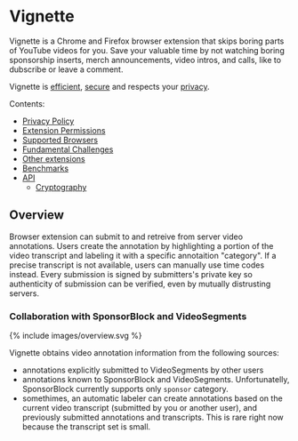 # Vignette

Vignette is a Chrome and Firefox browser extension that skips boring parts of YouTube videos for you. Save your valuable time by not watching boring sponsorship inserts, merch announcements, video intros, and calls, like to dubscribe or leave a comment.

Vignette is [efficient](Benchmarks.md), [secure](Security.md) and respects your [privacy](Privacy.md).

Contents:
 - [Privacy Policy](Privacy.md)
 - [Extension Permissions](Permissions.md)
 - [Supported Browsers](Browsers.md)
 - [Fundamental Challenges](Challenges.md)
 - [Other extensions](Other.md)
 - [Benchmarks](Benchmarks.md)
 - [API](API.md)
   - [Cryptography](Cryptography.md)

## Overview

Browser extension can submit to and retreive from server video annotations. Users create the annotation by highlighting a portion of the video transcript and labeling it with a specific annotaition "category". If a precise transcript is not available, users can manually use time codes instead. Every submission is signed by submitters's private key so authenticity of submission can be verified, even by mutually distrusting servers.

### Collaboration with SponsorBlock and VideoSegments

{% include images/overview.svg %}

Vignette obtains video annotation information from the following sources:
 - annotations explicitly submitted to VideoSegments by other users
 - annotations known to SponsorBlock and VideoSegments. Unfortunatelly, SponsorBlock currently supports only `sponsor` category.
 - somethimes, an automatic labeler can create annotations based on the current video transcript (submitted by you or another user), and previously submitted annotations and transcripts. This is rare right now because the transcript set is small.
 
